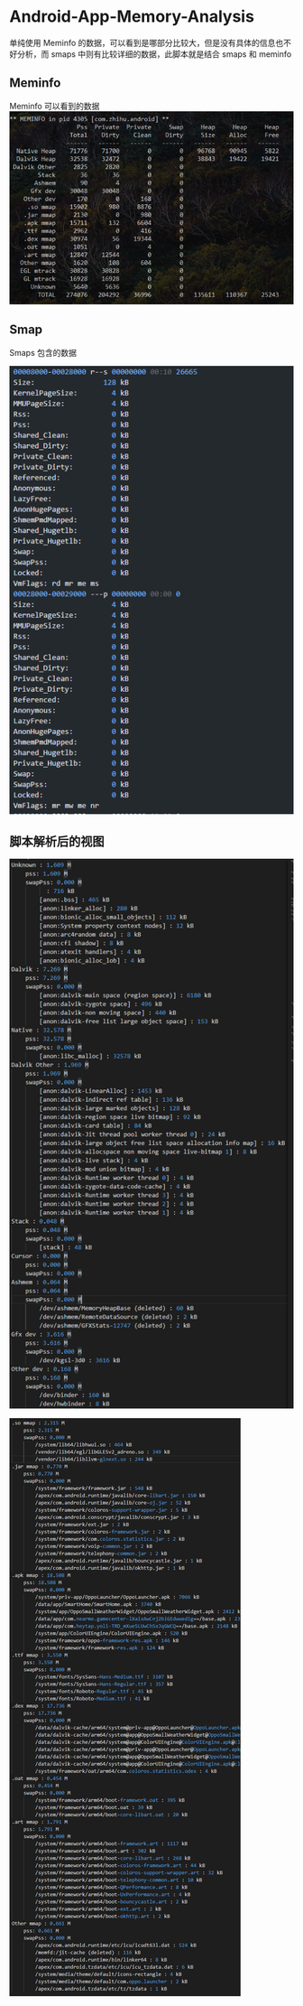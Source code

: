 # Android-App-Memory-Analysis

单纯使用 Meminfo 的数据，可以看到是哪部分比较大，但是没有具体的信息也不好分析，而 smaps 中则有比较详细的数据，此脚本就是结合 smaps 和 meminfo

## Meminfo

Meminfo 可以看到的数据
![Meminfo](pic/meminfo.png)

## Smap 

Smaps 包含的数据

![Smap](pic/image0.png)

## 脚本解析后的视图

![Smap](pic/image1.png)

![Smap](pic/image2.png)
